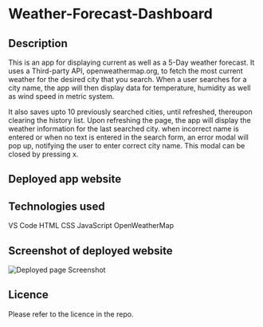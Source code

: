 # Weather-Forecast-Dashboard

## Description

This is an app for displaying current as well as a 5-Day weather forecast.
It uses a Third-party API, openweathermap.org, to fetch the most current weather for the desired city that you search.
When a user searches for a city name, the app will then display data for temperature, humidity as well as wind speed in metric system.

It also saves upto 10 previously searched cities, until refreshed, thereupon clearing the history list.
Upon refreshing the page, the app will display the weather information for the last searched city.
when incorrect name is entered or when no text is entered in the search form, an error modal will pop up, notifying the user to enter correct city name. This modal can be closed by pressing x.


## Deployed app website

## Technologies used
VS Code
HTML
CSS
JavaScript
OpenWeatherMap


## Screenshot of deployed website
![Deployed page Screenshot](https://github.com/KalidNadere/Weather-Forecast-Dashboard/assets/131591052/1bd4c9e7-06c8-438a-8e71-eff06927f3d7)




## Licence
Please refer to the licence in the repo.
